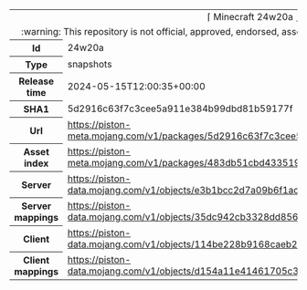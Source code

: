 <html><table>
<tr><td colspan="2" align="center"><img width="0" height="0"><br/>⌈ Minecraft 24w20a ⌋<br/><img width="0" height="0"></td></tr>
<tr><td colspan="2" align="center"><img width="0" height="0"><br/>
:warning: This repository is not official, approved, endorsed, associated or connected with Mojang :warning:
<br/><img width="0" height="0"></td></tr>
<tr><th>Id</th><td>24w20a</td></tr>
<tr><th>Type</th><td>snapshots</td></tr>
<tr><th>Release time</th><td>2024-05-15T12:00:35+00:00</td></tr>
<tr><th>SHA1</th><td>5d2916c63f7c3cee5a911e384b99dbd81b59177f</td></tr>
<tr><th>Url</th><td><a href="https://piston-meta.mojang.com/v1/packages/5d2916c63f7c3cee5a911e384b99dbd81b59177f/24w20a.json">https://piston-meta.mojang.com/v1/packages/5d2916c63f7c3cee5a911e384b99dbd81b59177f/24w20a.json</a></td></tr>
<tr><th>Asset index</th><td><a href="https://piston-meta.mojang.com/v1/packages/483db51cbd4335190b40f225213b7b03a1075a80/17.json">https://piston-meta.mojang.com/v1/packages/483db51cbd4335190b40f225213b7b03a1075a80/17.json</a></td></tr>
<tr><th>Server</th><td><a href="https://piston-data.mojang.com/v1/objects/e3b1bcc2d7a09b6f1acfef7090ee64409feb3b94/server.jar">https://piston-data.mojang.com/v1/objects/e3b1bcc2d7a09b6f1acfef7090ee64409feb3b94/server.jar</a></td></tr>
<tr><th>Server mappings</th><td><a href="https://piston-data.mojang.com/v1/objects/35dc942cb3328dd856ee3961642f5500e069e98f/server.txt">https://piston-data.mojang.com/v1/objects/35dc942cb3328dd856ee3961642f5500e069e98f/server.txt</a></td></tr>
<tr><th>Client</th><td><a href="https://piston-data.mojang.com/v1/objects/114be228b9168caeb28769a716c6f78d5aba7588/client.jar">https://piston-data.mojang.com/v1/objects/114be228b9168caeb28769a716c6f78d5aba7588/client.jar</a></td></tr>
<tr><th>Client mappings</th><td><a href="https://piston-data.mojang.com/v1/objects/d154a11e41461705c338a0544fd541c607559198/client.txt">https://piston-data.mojang.com/v1/objects/d154a11e41461705c338a0544fd541c607559198/client.txt</a></td></tr>
</table></html>
